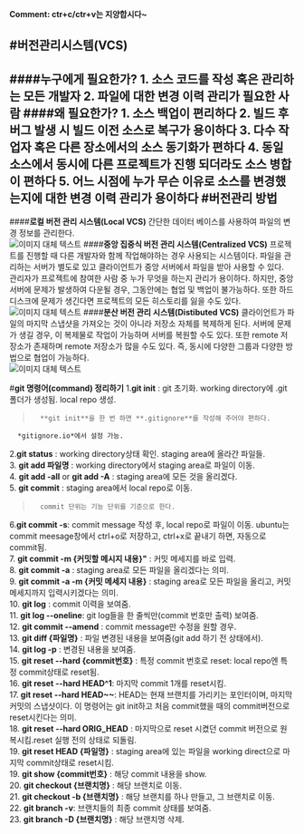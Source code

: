 **Comment: ctr+c/ctr+v는 지양합시다~**


#**버전관리시스템(VCS)**
-------------------------------------
####누구에게 필요한가?
	1. 소스 코드를 작성 혹은 관리하는 모든 개발자
	2. 파일에 대한 변경 이력 관리가 필요한 사람
####왜 필요한가?
	1. 	소스 백업이 편리하다
	2.	빌드 후 버그 발생 시 빌드 이전 소스로 복구가 용이하다
	3.	다수 작업자 혹은 다른 장소에서의 소스 동기화가 편하다
	4.	동일 소스에서 동시에 다른 프로젝트가 진행 되더라도 소스 병합이 편하다
	5.	어느 시점에 누가 무슨 이유로 소스를 변경했는지에 대한 변경 이력 관리가 용이하다
#**버전관리 방법**
----------------------------------------
####**로컬 버전 관리 시스템(Local VCS)**
간단한 데이터 베이스를 사용하여 파일의 변경 정보를 관리한다.  
![ 이미지 대체 텍스트](https://git-scm.com/figures/18333fig0101-tn.png  "로컬 버전 관리 시스템")
####**중앙 집중식 버전 관리 시스템(Centralized VCS)**
프로젝트를 진행할 때 다른 개발자와 함께 작업해야하는 경우 사용되는 시스템이다. 파일을 관리하는 서버가 별도로 있고 클라이언트가 중앙 서버에서 파일을 받아 사용할 수 있다.  
관리자가 프로젝트에 참여한 사람 중 누가 무엇을 하는지 관리가 용이하다. 하지만, 중앙 서버에 문제가 발생하여 다운될 경우, 그동안에는 협업 및 백업이 불가능하다. 또한 하드디스크에 문제가 생긴다면 프로젝트의 모든 히스토리를 잃을 수도 있다.  
![ 이미지 대체 텍스트](https://git-scm.com/figures/18333fig0102-tn.png  "중앙 집중식 버전 관리 시스템")
####**분산 버전 관리 시스템(Distibuted VCS)**
클라이언트가 파일의 마지막 스냅샷을 가져오는 것이 아니라 저장소 자체를 복제하게 된다. 서버에 문제가 생길 경우, 이 복제물로 작업이 가능하며 서버를 복원할 수도 있다. 또한 remote 저장소가 존재하며 remote 저장소가 많을 수도 있다. 즉, 동시에 다양한 그룹과 다양한 방법으로 협업이 가능하다.  
![ 이미지 대체 텍스트](https://git-scm.com/figures/18333fig0103-tn.png  "분산 버전 관리 시스템")
   
   
#**git 명령어(command) 정리하기**
1.**git init** : git 초기화. working directory에 .git 폴더가 생성됨. local repo 생성.  
>		**git init**을 한 번 하면 **.gitignore**를 작성해 주어야 편하다.  
	  *gitignore.io*에서 설정 가능.  

2.**git status** : working directory상태 확인. staging area에 올라간 파일들.  
3. **git add 파일명** : working directory에서 staging area로 파일이 이동.  
4. **git add -all** or **git add -A** : staging area에 모든 것을 올리겠다.  
5. **git commit** : staging area에서 local repo로 이동.  
>		commit 단위는 기능 단위를 기준으로 한다.  
       
6.**git commit -s**: commit message 작성 후, local repo로 파일이 이동.    ubuntu는 commit meesage창에서 ctrl+o로 저장하고, ctrl+x로 끝내기 하면, 자동으로 commit됨.  
7. **git commit -m {커밋할 메시지 내용}"** : 커밋 메세지를 바로 입력.  
8. **git commit -a** : staging area로 모든 파일을 올리겠다는 의미.  
9. **git commit -a -m {커밋 메세지 내용}** : staging area로 모든 파일을 올리고, 커밋 메세지까지 입력시키겠다는 의미.  
10. **git log** : commit 이력을 보여줌.  
11. **git log --oneline**: git log들을 한 줄씩만(commit 번호만 출력) 보여줌.  
12. **git commit --amend** : commit message만 수정을 원할 경우.  
13. **git diff {파일명}** : 파일 변경된 내용을 보여줌(git add 하기 전 상태에서).   
14. **git log -p** : 변경된 내용을 보여줌.  
15. **git reset --hard {commit번호}** : 특정 commit 번호로 reset: local repo엔 특정 commit상태로 reset됨.  
16. **git reset --hard HEAD^1**: 마지막 commit 1개를 reset시킴.  
17. **git reset --hard HEAD~~**: HEAD는 현재 브랜치를 가리키는 포인터이며, 마지막 커밋의 스냅샷이다. 이 명령어는 git init하고 처음 commit했을 때의 commit버전으로 reset시킨다는 의미.  
18. **git reset --hard ORIG_HEAD** : 마지막으로 reset 시켰던 commit 버전으로 원복시킴.reset 실행 전의 상태로 되돌림.  
19. **git reset HEAD {파일명}** : staging area에 있는 파일을 working direct으로 마지막 commit상태로 reset시킴.  
19.  **git show {commit번호}** : 해당 commit 내용을 show.  
20. **git checkout {브랜치명}** : 해당 브랜치로 이동.  
21. **git checkout -b {브랜치명}** : 해당 브랜치를 하나 만들고, 그 브랜치로 이동.  
22. **git branch -v**: 브랜치들의 최종 commit 상태를 보여줌.  
23. **git branch -D {브랜치명}** :  해당 브랜치명 삭제.  
